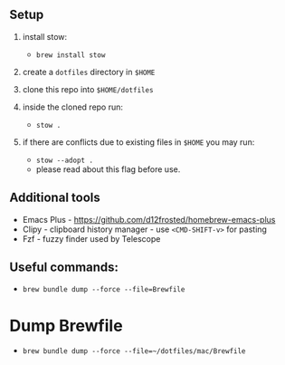 ## Setup
1. install stow: 
    - `brew install stow`
2. create a `dotfiles` directory in `$HOME`
3. clone this repo into `$HOME/dotfiles`
4. inside the cloned repo run:
    - `stow .`

5. if there are conflicts due to existing files in `$HOME` you may run:
    - `stow --adopt .`
    * please read about this flag before use.

## Additional tools
* Emacs Plus - https://github.com/d12frosted/homebrew-emacs-plus
* Clipy - clipboard history manager - use `<CMD-SHIFT-v>` for pasting
* Fzf - fuzzy finder used by Telescope


## Useful commands:
* `brew bundle dump --force --file=Brewfile`

# Dump Brewfile
* `brew bundle dump --force --file=~/dotfiles/mac/Brewfile`

